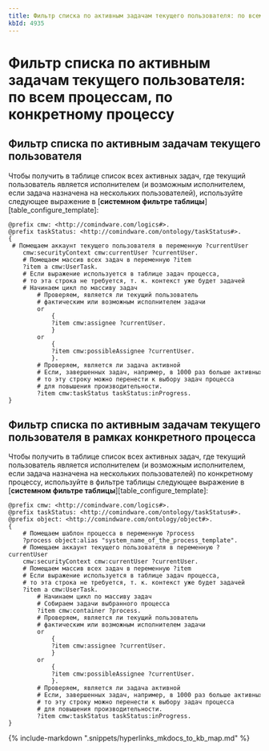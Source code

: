 ```yaml
---
title: Фильтр списка по активным задачам текущего пользователя: по всем процессам, по конкретному процессу
kbId: 4935
---
```


# Фильтр списка по активным задачам текущего пользователя: по всем процессам, по конкретному процессу

## Фильтр списка по активным задачам текущего пользователя

Чтобы получить в таблице список всех активных задач, где текущий пользователь является исполнителем (и возможным исполнителем, если задача назначена на нескольких пользователей), используйте следующее выражение в [**системном фильтре таблицы**][table_configure_template]:

```
@prefix cmw: <http://comindware.com/logics#>.
@prefix taskStatus: <http://comindware.com/ontology/taskStatus#>.
{
 # Помещаем аккаунт текущего пользователя в переменную ?currentUser 
    cmw:securityContext cmw:currentUser ?currentUser.
    # Помещаем массив всех задач в переменную ?item
    ?item a cmw:UserTask.
    # Если выражение используется в таблице задач процесса, 
    # то эта строка не требуется, т. к. контекст уже будет задачей
    # Начинаем цикл по массиву задач
        # Проверяем, является ли текущий пользователь
        # фактическим или возможным исполнителем задачи
        or
            {
            ?item cmw:assignee ?currentUser.
            }
        or
            {
            ?item cmw:possibleAssignee ?currentUser.
            }.
        # Проверяем, является ли задача активной
        # Если, завершенных задач, например, в 1000 раз больше активных,
        # то эту строку можно перенести к выбору задач процесса
        # для повышения производительности.
        ?item cmw:taskStatus taskStatus:inProgress.
}
```

## Фильтр списка по активным задачам текущего пользователя в рамках конкретного процесса

Чтобы получить в таблице список всех активных задач, где текущий пользователь является исполнителем (и возможным исполнителем, если задача назначена на нескольких пользователей) по конкретному процессу, используйте в фильтре таблицы следующее выражение в [**системном фильтре таблицы**][table_configure_template]:

```
@prefix cmw: <http://comindware.com/logics#>.
@prefix taskStatus: <http://comindware.com/ontology/taskStatus#>.
@prefix object: <http://comindware.com/ontology/object#>.
{
    # Помещаем шаблон процесса в переменную ?process
    ?process object:alias "system_name_of_the_process_template".
    # Помещаем аккаунт текущего пользователя в переменную ?currentUser 
    cmw:securityContext cmw:currentUser ?currentUser.
    # Помещаем массив всех задач в переменную ?item
    # Если выражение используется в таблице задач процесса, 
    # то эта строка не требуется, т. к. контекст уже будет задачей
    ?item a cmw:UserTask.
        # Начинаем цикл по массиву задач
        # Собираем задачи выбранного процесса
        ?item cmw:container ?process.
        # Проверяем, является ли текущий пользователь
        # фактическим или возможным исполнителем задачи
        or
            {
            ?item cmw:assignee ?currentUser.
            }
        or
            {
            ?item cmw:possibleAssignee ?currentUser.
            }.
        # Проверяем, является ли задача активной
        # Если, завершенных задач, например, в 1000 раз больше активных,
        # то эту строку можно перенести к выбору задач процесса
        # для повышения производительности.
        ?item cmw:taskStatus taskStatus:inProgress.
}
```
{% include-markdown ".snippets/hyperlinks_mkdocs_to_kb_map.md" %}
